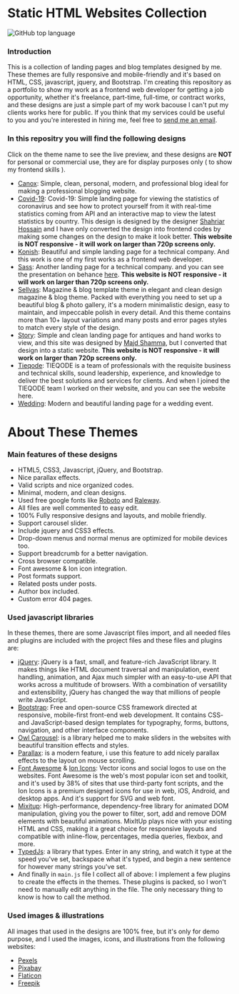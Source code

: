 # Static HTML Websites Collection
![GitHub top language](https://img.shields.io/github/languages/top/ali-mohamed-nasser/Static-HTML-Website-Designs)

### Introduction
This is a collection of landing pages and blog templates designed by me. These themes are fully responsive and mobile-friendly and it's based on HTML, CSS, javascript, jquery, and Bootstrap. I'm creating this repository as a portfolio to show my work as a frontend web developer for getting a job opportunity, whether it's freelance, part-time, full-time, or contract works, and these designs are just a simple part of my work bacouse I can't put my clients works here for public. If you think that my services could be useful to you and you're interested in hiring me, feel free to [send me an email](mailto:ali.nasser.it@gmail.com).

### In this repositry you will find the following designs
Click on the theme name to see the live preview, and these designs are **NOT** for personal or commercial use, they are for display purposes only ( to show my frontend skills ).
- [Canox](https://ali-mohamed-nasser.github.io/Static-HTML-Website-Designs/Canox%20-%20Blog%20Template%20Theme/index.html): Simple, clean, personal, modern, and professional blog ideal for making a professional blogging website.
- [Covid-19](https://ali-mohamed-nasser.github.io/Static-HTML-Website-Designs/Coronavirus%20-%20Landing%20Page/index.html): Covid-19: Simple landing page for viewing the statistics of coronavirus and see how to protect yourself from it with real-time statistics coming from API and an interactive map to view the latest statistics by country. This design is designed by the designer [Shahriar Hossain](https://dribbble.com/sbshahria) and I have only converted the design into frontend codes by making some changes on the design to make it look better. **This website is NOT responsive - it will work on larger than 720p screens only.**
- [Konish](https://ali-mohamed-nasser.github.io/Static-HTML-Website-Designs/Konish%20-%20Company%20Landing%20Page%20Template/index.html): Beautiful and simple landing page for a technical company. And this work is one of my first works as a frontend web developer.
- [Sass](https://ali-mohamed-nasser.github.io/Static-HTML-Website-Designs/Sass%20-%20Company%20Landing%20Page%20Template/index.html): Another landing page for a technical company. and you can see the presentation on behance [here](https://www.behance.net/gallery/86591547/Sass-Design-Concept). **This website is NOT responsive - it will work on larger than 720p screens only.**
- [Sellvas](https://ali-mohamed-nasser.github.io/Static-HTML-Website-Designs/Sellvas%20-%20Blog%20%26%20Magazine%20Template%20Theme/landing%20page.html): Magazine & blog template theme in elegant and clean design magazine & blog theme. Packed with everything you need to set up a beautiful blog & photo gallery, it's a modern minimalistic design, easy to maintain, and impeccable polish in every detail. And this theme contains more than 10+ layout variations and many posts and error pages styles to match every style of the design.
- [Story](https://ali-mohamed-nasser.github.io/Static-HTML-Website-Designs/Story%20Market%20-%20Landing%20Page/index.html): Simple and clean landing page for antiques and hand works to view, and this site was designed by [Majd Shamma](https://www.behance.net/majdshamma), but I converted that design into a static website. **This website is NOT responsive - it will work on larger than 720p screens only.**
- [Tieqode](https://ali-mohamed-nasser.github.io/Static-HTML-Website-Designs/Tieqode%20Website/index.html): TIEQODE is a team of professionals with the requisite business and technical skills, sound leadership, experience, and knowledge to deliver the best solutions and services for clients. And when I joined the TIEQODE team I worked on their website, and you can see the website here.
- [Wedding](https://ali-mohamed-nasser.github.io/Static-HTML-Website-Designs/Wedding%20-%20Landing%20Page%20Template/index.html): Modern and beautiful landing page for a wedding event.

# About These Themes
### Main features of these designs
- HTML5, CSS3, Javascript, jQuery, and Bootstrap.
- Nice parallax effects.
- Valid scripts and nice organized codes.
- Minimal, modern, and clean designs.
- Used free google fonts like [Roboto](https://fonts.google.com/specimen/Roboto) and [Raleway](https://fonts.google.com/specimen/Raleway).
- All files are well commented to easy edit.
- 100% Fully responsive designs and layouts, and mobile friendly.
- Support carousel slider.
- Include jquery and CSS3 effects.
- Drop-down menus and normal menus are optimized for mobile devices too.
- Support breadcrumb for a better navigation.
- Cross browser compatible.
- Font awesome & Ion icon integration.
- Post formats support.
- Related posts under posts.
- Author box included.
- Custom error 404 pages.

### Used javascript libraries
In these themes, there are some Javascript files import, and all needed files and plugins are included with the project files and these files and plugins are:
- [jQuery](https://jquery.com/): jQuery is a fast, small, and feature-rich JavaScript library. It makes things like HTML document traversal and manipulation, event handling, animation, and Ajax much simpler with an easy-to-use API that works across a multitude of browsers. With a combination of versatility and extensibility, jQuery has changed the way that millions of people write JavaScript.
- [Bootstrap](https://getbootstrap.com/): Free and open-source CSS framework directed at responsive, mobile-first front-end web development. It contains CSS- and JavaScript-based design templates for typography, forms, buttons, navigation, and other interface components.
- [Owl Carousel](https://owlcarousel2.github.io/OwlCarousel2/): is a library helped me to make sliders in the websites with beautiful transition effects and styles.
- [Parallax](https://pixelcog.github.io/parallax.js/): is a modern feature, i use this feature to add nicely parallax effects to the layout on mouse scrolling.
- [Font Awesome](https://fontawesome.com/) & [Ion Icons](https://ionic.io/ionicons): Vector icons and social logos to use on the websites. Font Awesome is the web's most popular icon set and toolkit, and it's used by 38% of sites that use third-party font scripts, and the Ion Icons is a premium designed icons for use in web, iOS, Android, and desktop apps. And it's support for SVG and web font.
- [Mixitup](https://www.kunkalabs.com/mixitup-multifilter/docs/get-started/): High-performance, dependency-free library for animated DOM manipulation, giving you the power to filter, sort, add and remove DOM elements with beautiful animations. MixItUp plays nice with your existing HTML and CSS, making it a great choice for responsive layouts and compatible with inline-flow, percentages, media queries, flexbox, and more.
- [TypedJs](https://github.com/mattboldt/typed.js/): a library that types. Enter in any string, and watch it type at the speed you've set, backspace what it's typed, and begin a new sentence for however many strings you've set.
- And finally in ``` main.js ``` file I collect all of above: I implement a few plugins to create the effects in the themes. These plugins is packed, so I won't need to manually edit anything in the file. The only necessary thing to know is how to call the method.

### Used images & illustrations
All images that used in the designs are 100% free, but it's only for demo purpose, and I used the images, icons, and illustrations from the following websites:
- [Pexels](https://www.pexels.com/)
- [Pixabay](https://pixabay.com/)
- [Flaticon](https://www.flaticon.com/)
- [Freepik](https://www.freepik.com/)
